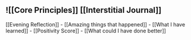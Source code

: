 ![[Core Principles]]
[[Interstitial Journal]]
 -
 
 [[Evening Reflection]]
    - [[Amazing things that happened]]
    - [[What I have learned]]
    - [[Positivity Score]]
    - [[What could I have done better]]
